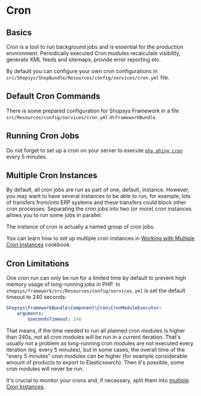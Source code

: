 # Cron

## Basics
Cron is a tool to run background jobs and is essential for the production environment.
Periodically executed Cron modules recalculate visibility, generate XML feeds and sitemaps, provide error reporting etc.

By default you can configure your own cron configurations in `src/Shopsys/ShopBundle/Resources/config/services/cron.yml` file.

## Default Cron Commands
There is some prepared configuration for Shopsys Framework in a file `src/Resources/config/services/cron.yml` in `FrameworkBundle`.

## Running Cron Jobs
Do not forget to set up a cron on your server to execute [`php phing cron`](../introduction/console-commands-for-application-management-phing-targets.md#cron) every 5 minutes.

## Multiple Cron Instances
By default, all cron jobs are run as part of one, default, instance.
However, you may want to have several instances to be able to run, for example, lots of transfers from/into ERP systems and these transfers could block other cron processes.
Separating the cron jobs into two (or more) cron instances allows you to run some jobs in parallel.

The instance of cron is actually a named group of cron jobs.

You can learn how to set up multiple cron instances in [Working with Multiple Cron Instances](../cookbook/working-with-multiple-cron-instances.md) cookbook.

## Cron Limitations
One cron run can only be run for a limited time by default to prevent high memory usage of long-running jobs in PHP.
In `shopsys/framework/src/Resources/config/services.yml` is set the default timeout to 240 seconds:

```yaml
Shopsys\FrameworkBundle\Component\Cron\CronModuleExecutor:
    arguments:
        $secondsTimeout: 240
```

That means, if the time needed to run all planned cron modules is higher than 240s, not all cron modules will be run in a current iteration.
That's usually not a problem as long-running cron modules are not executed every iteration (eg. every 5 minutes),
but in some cases, the overall time of the "every 5 minutes" cron modules can be higher (for example considerable amount of products to export to Elasticsearch).
Then it's possible, some cron modules will never be run.

It's crucial to monitor your crons and, if necessary, split them into [multiple Cron Instances](#multiple-cron-instances).
